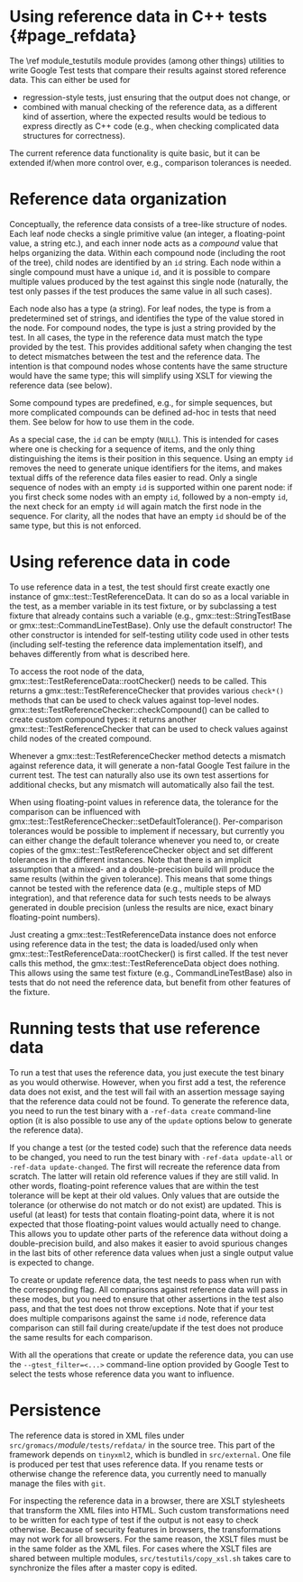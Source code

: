 Using reference data in C++ tests {#page_refdata}
=================================

The \ref module_testutils module provides (among other things) utilities to
write Google Test tests that compare their results against stored reference
data.  This can either be used for

 * regression-style tests, just ensuring that the output does not change, or
 * combined with manual checking of the reference data, as a different kind of
   assertion, where the expected results would be tedious to express directly
   as C++ code (e.g., when checking complicated data structures for
   correctness).

The current reference data functionality is quite basic, but it can be extended
if/when more control over, e.g., comparison tolerances is needed.

Reference data organization
===========================

Conceptually, the reference data consists of a tree-like structure of nodes.
Each leaf node checks a single primitive value (an integer, a floating-point
value, a string etc.), and each inner node acts as a _compound_ value that
helps organizing the data.  Within each compound node (including the root of
the tree), child nodes are identified by an `id` string.  Each node within a
single compound must have a unique `id`, and it is possible to compare
multiple values produced by the test against this single node (naturally, the
test only passes if the test produces the same value in all such cases).

Each node also has a type (a string).  For leaf nodes, the type is from a
predetermined set of strings, and identifies the type of the value stored in
the node.  For compound nodes, the type is just a string provided by the test.
In all cases, the type in the reference data must match the type provided by
the test.  This provides additional safety when changing the test to detect
mismatches between the test and the reference data.  The intention is that
compound nodes whose contents have the same structure would have the same type;
this will simplify using XSLT for viewing the reference data (see below).

Some compound types are predefined, e.g., for simple sequences, but more
complicated compounds can be defined ad-hoc in tests that need them.  See below
for how to use them in the code.

As a special case, the `id` can be empty (`NULL`).  This is intended for
cases where one is checking for a sequence of items, and the only thing
distinguishing the items is their position in this sequence.  Using an empty
`id` removes the need to generate unique identifiers for the items, and makes
textual diffs of the reference data files easier to read.
Only a single sequence of nodes with an empty `id` is supported within one
parent node: if you first check some nodes with an empty `id`, followed by a
non-empty `id`, the next check for an empty `id` will again match the first
node in the sequence.
For clarity, all the nodes that have an empty `id` should be of the same
type, but this is not enforced.

Using reference data in code
============================

To use reference data in a test, the test should first create exactly one
instance of gmx::test::TestReferenceData.  It can do so as a local variable in
the test, as a member variable in its test fixture, or by subclassing a test
fixture that already contains such a variable (e.g., gmx::test::StringTestBase
or gmx::test::CommandLineTestBase).
Only use the default constructor!  The other constructor is intended for
self-testing utility code used in other tests (including self-testing the
reference data implementation itself), and behaves differently from what is
described here.

To access the root node of the data,
gmx::test::TestReferenceData::rootChecker() needs to be called.
This returns a gmx::test::TestReferenceChecker that provides various
`check*()` methods that can be used to check values against top-level nodes.
gmx::test::TestReferenceChecker::checkCompound() can be called to create custom
compound types: it returns another gmx::test::TestReferenceChecker that can be
used to check values against child nodes of the created compound.

Whenever a gmx::test::TestReferenceChecker method detects a mismatch against
reference data, it will generate a non-fatal Google Test failure in the current
test.  The test can naturally also use its own test assertions for additional
checks, but any mismatch will automatically also fail the test.

When using floating-point values in reference data, the tolerance for the
comparison can be influenced with
gmx::test::TestReferenceChecker::setDefaultTolerance().
Per-comparison tolerances would be possible to implement if necessary, but
currently you can either change the default tolerance whenever you need to, or
create copies of the gmx::test::TestReferenceChecker object and set different
tolerances in the different instances.  Note that there is an implicit
assumption that a mixed- and a double-precision build will produce the same
results (within the given tolerance).  This means that some things cannot be
tested with the reference data (e.g., multiple steps of MD integration), and
that reference data for such tests needs to be always generated in double
precision (unless the results are nice, exact binary floating-point numbers).

Just creating a gmx::test::TestReferenceData instance does not enforce using
reference data in the test; the data is loaded/used only when
gmx::test::TestReferenceData::rootChecker() is first called.  If the test never
calls this method, the gmx::test::TestReferenceData object does nothing.  This
allows using the same test fixture (e.g., CommandLineTestBase) also in tests
that do not need the reference data, but benefit from other features of the
fixture.

Running tests that use reference data
=====================================

To run a test that uses the reference data, you just execute the test binary as
you would otherwise.  However, when you first add a test, the reference data
does not exist, and the test will fail with an assertion message saying that
the reference data could not be found.  To generate the reference data, you
need to run the test binary with a `-ref-data create` command-line option
(it is also possible to use any of the `update` options below to generate the
reference data).

If you change a test (or the tested code) such that the reference data needs to
be changed, you need to run the test binary with `-ref-data update-all` or
`-ref-data update-changed`.  The first will recreate the reference data from
scratch.  The latter will retain old reference values if they are still valid.
In other words, floating-point reference values that are within the test
tolerance will be kept at their old values.  Only values that are outside the
tolerance (or otherwise do not match or do not exist) are updated.
This is useful (at least) for tests that contain floating-point data, where it
is not expected that those floating-point values would actually need to change.
This allows you to update other parts of the reference data without doing a
double-precision build, and also makes it easier to avoid spurious changes in
the last bits of other reference data values when just a single output value is
expected to change.

To create or update reference data, the test needs to pass when run with the
corresponding flag.  All comparisons against reference data will pass in these
modes, but you need to ensure that other assertions in the test also pass, and
that the test does not throw exceptions.
Note that if your test does multiple comparisons against the same `id` node,
reference data comparison can still fail during create/update if the test does
not produce the same results for each comparison.

With all the operations that create or update the reference data, you can use
the `--gtest_filter=<...>` command-line option provided by Google Test to
select the tests whose reference data you want to influence.

Persistence
===========

The reference data is stored in XML files under
`src/gromacs/`<em>module</em>`/tests/refdata/` in the source tree.
This part of the framework depends on `tinyxml2`, which is bundled in `src/external`.
One file is produced per test that uses reference data.  If you rename tests or
otherwise change the reference data, you currently need to manually manage the
files with `git`.

For inspecting the reference data in a browser, there are XSLT stylesheets that
transform the XML files into HTML.  Such custom transformations need to be
written for each type of test if the output is not easy to check otherwise.
Because of security features in browsers, the transformations may not work for
all browsers.  For the same reason, the XSLT files must be in the same folder
as the XML files.  For cases where the XSLT files are shared between multiple
modules, `src/testutils/copy_xsl.sh` takes care to synchronize the files after
a master copy is edited.
